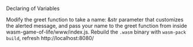 

Declaring of Variables

Modify the greet function to take a name: &str parameter that customizes the alerted message, and pass your name to the greet function from inside wasm-game-of-life/www/index.js.
Rebuild the `.wasm` binary with `wasm-pack build`, refresh http://localhost:8080/
